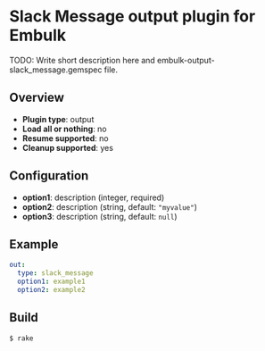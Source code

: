 # Slack Message output plugin for Embulk

TODO: Write short description here and embulk-output-slack_message.gemspec file.

## Overview

* **Plugin type**: output
* **Load all or nothing**: no
* **Resume supported**: no
* **Cleanup supported**: yes

## Configuration

- **option1**: description (integer, required)
- **option2**: description (string, default: `"myvalue"`)
- **option3**: description (string, default: `null`)

## Example

```yaml
out:
  type: slack_message
  option1: example1
  option2: example2
```


## Build

```
$ rake
```
